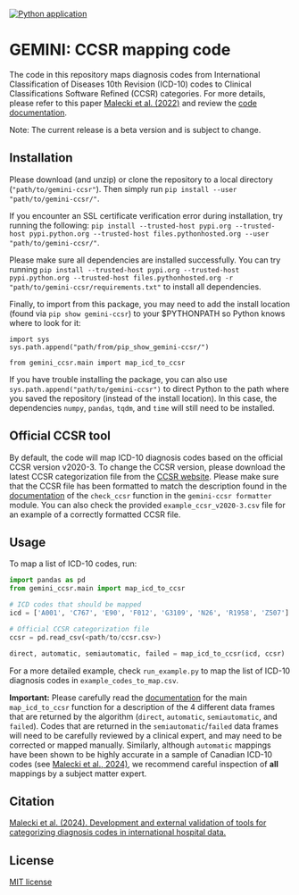 [![Python application](https://github.com/GEMINI-Medicine/gemini-ccsr/actions/workflows/python-app.yml/badge.svg)](https://github.com/GEMINI-Medicine/gemini-ccsr/actions/workflows/python-app.yml)

# GEMINI: CCSR mapping code

The code in this repository maps diagnosis codes from International Classification of Diseases 10th Revision (ICD-10) codes to Clinical Classifications Software Refined (CCSR) categories. For more details, please refer to this paper [Malecki et al. (2022)](https://medrxiv.org/cgi/content/short/2022.11.29.22282888v1) and review the [code documentation](https://rawcdn.githack.com/GEMINI-Medicine/gemini-ccsr/f405fcaa00b994798a0b3d4782be309a27e4c510/docs/build/html/index.html).

Note: The current release is a beta version and is subject to change. 

## Installation

Please download (and unzip) or clone the repository to a local directory (`"path/to/gemini-ccsr"`). Then simply run `pip install --user "path/to/gemini-ccsr/"`.

If you encounter an SSL certificate verification error during installation, try running the following: `pip install --trusted-host pypi.org --trusted-host pypi.python.org --trusted-host files.pythonhosted.org --user "path/to/gemini-ccsr/"`.

Please make sure all dependencies are installed successfully. You can try running `pip install --trusted-host pypi.org --trusted-host pypi.python.org --trusted-host files.pythonhosted.org -r "path/to/gemini-ccsr/requirements.txt"` to install all dependencies.

Finally, to import from this package, you may need to add the install location (found via `pip show gemini-ccsr`) to your $PYTHONPATH so Python knows where to look for it:

```
import sys
sys.path.append("path/from/pip_show_gemini-ccsr/")

from gemini_ccsr.main import map_icd_to_ccsr
```

If you have trouble installing the package, you can also use `sys.path.append("path/to/gemini-ccsr")` to direct Python to the path where you saved the repository (instead of the install location).
In this case, the dependencies `numpy`, `pandas`, `tqdm`, and `time` will still need to be installed.


## Official CCSR tool

By default, the code will map ICD-10 diagnosis codes based on the official CCSR version v2020-3. To change the CCSR version, please download the latest CCSR categorization file from the [CCSR website](https://www.hcup-us.ahrq.gov/toolssoftware/ccsr/dxccsr.jsp). Please make sure that the CCSR file has been formatted to match the description found in the [documentation](https://rawcdn.githack.com/GEMINI-Medicine/gemini-ccsr/f405fcaa00b994798a0b3d4782be309a27e4c510/docs/build/html/index.html) of the `check_ccsr` function in the `gemini-ccsr formatter` module. You can also check the provided `example_ccsr_v2020-3.csv` file for an example of a correctly formatted CCSR file.

## Usage

To map a list of ICD-10 codes, run:

```python
import pandas as pd
from gemini_ccsr.main import map_icd_to_ccsr

# ICD codes that should be mapped
icd = ['A001', 'C767', 'E90', 'F012', 'G3109', 'N26', 'R1958', 'Z507']

# Official CCSR categorization file
ccsr = pd.read_csv(<path/to/ccsr.csv>)

direct, automatic, semiautomatic, failed = map_icd_to_ccsr(icd, ccsr)
```

For a more detailed example, check `run_example.py` to map the list of ICD-10 diagnosis codes in `example_codes_to_map.csv`. 

**Important:** Please carefully read the [documentation](https://rawcdn.githack.com/GEMINI-Medicine/gemini-ccsr/f405fcaa00b994798a0b3d4782be309a27e4c510/docs/build/html/index.html) for the main `map_icd_to_ccsr` function for a description of the 4 different data frames that are returned by the algorithm (`direct`, `automatic`, `semiautomatic`, and `failed`). Codes that are returned in the `semiautomatic`/`failed` data frames will need to be carefully reviewed by a clinical expert, and may need to be corrected or mapped manually. Similarly, although `automatic` mappings have been shown to be highly accurate in a sample of Canadian ICD-10 codes (see [Malecki et al., 2024)](https://www.sciencedirect.com/science/article/pii/S1386505624001710), we recommend careful inspection of **all** mappings by a subject matter expert. 


## Citation

[Malecki et al. (2024). Development and external validation of tools for categorizing diagnosis codes in international hospital data.](https://www.sciencedirect.com/science/article/pii/S1386505624001710)

## License
[MIT license](https://github.com/GEMINI-Medicine/gemini-ccsr/blob/master/LICENSE)

